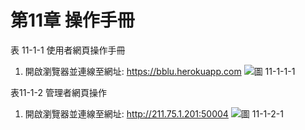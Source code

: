 # 第11章 操作手冊

表 11-1-1 使用者網頁操作手冊
1. 開啟瀏覽器並連線至網址: https://bblu.herokuapp.com
![圖 11-1-1-1](./images/CH11/圖11-1-1-1.png)

表11-1-2 管理者網頁操作
1. 開啟瀏覽器並連線至網址: http://211.75.1.201:50004
![圖 11-1-2-1](./images/CH11/圖11-1-2-1.png)
